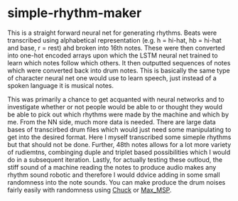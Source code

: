 # simple-rhythm-maker

This is a straight forward neural net for generating rhythms. Beats were transcribed using alphabetical representation (e.g. h = hi-hat, hb = hi-hat and base, r = rest) ahd broken into 16th notes. These were then converted into one-hot encoded arrays  upon which the LSTM neural net trained to learn which notes follow which others. It then outputted sequences of notes which were converted back into drum notes. This is basically the same type of character neural net one would use to learn speech, just instead of a spoken language it is musical notes. 

This was primarily a chance to get acquanted with neural networks and to investigate whether or not people would be able to or thought they would be able to pick out which rhythms were made by the machine and which by me. From the NN side, much more data is needed. There are large data bases of transcirbed drum files which would just need some manipulating to get into the desired format. Here I myself transcribed some simeple rhythms but that should not be done. Further, 48th notes allows for a lot more variety of rudiemtns, combinging duple and triplet based possibilities which I would do in a subsequent iteration. Lastly, for actually testing these outloud, the stiff sound of a machine reading the notes to produce audio makes any rhythm sound robotic and therefore I would ddvice adding in some small randomness into the note sounds. You can make produce the drum noises fairly easily with randomness using [Chuck](https://chuck.cs.princeton.edu/) or [Max_MSP](https://cycling74.com/). 

